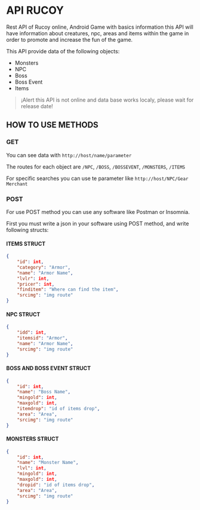 # API RUCOY
Rest API of Rucoy online, Android Game with basics information
this API will have information about creatures, npc, areas and items within the game in order to promote and increase the fun of the game.

This API provide data of the following objects:
* Monsters
* NPC
* Boss
* Boss Event
* Items

> ¡Alert this API is not online and data base works localy, please wait for release date!

## HOW TO USE METHODS
### GET
You can see data with ```http://host/name/parameter```

The routes for each object are ```/NPC```, ```/BOSS```, ```/BOSSEVENT```, ```/MONSTERS```, ```/ITEMS```

For specific searches you can use te parameter like ```http://host/NPC/Gear Merchant```

### POST
For use POST method you can use any software like Postman or Insomnia.

First you must write a json in your software using POST method, and write following structs:

#### ITEMS STRUCT
```json
{
    "id": int,
    "category": "Armor",
    "name": "Armor Name",
    "lvlr": int,
    "pricer": int,
    "finditem": "Where can find the item",
    "srcimg": "img route"
}
```

#### NPC STRUCT
```json
{
    "idd": int,
    "itemsid": "Armor",
    "name": "Armor Name",
    "srcimg": "img route"
}
```

#### BOSS AND BOSS EVENT STRUCT
```json
{
    "id": int,
    "name": "Boss Name",
    "mingold": int,
    "maxgold": int,
    "itemdrop": "id of items drop",
    "area": "Area",
    "srcimg": "img route"
}
```

#### MONSTERS STRUCT
```json
{
    "id": int,
    "name": "Monster Name",
    "lvl": int,
    "mingold": int,
    "maxgold": int,
    "dropid": "id of items drop",
    "area": "Area",
    "srcimg": "img route"
}
```